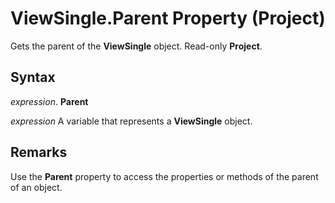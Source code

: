 
# ViewSingle.Parent Property (Project)

Gets the parent of the  **ViewSingle** object. Read-only **Project**.


## Syntax

 _expression_. **Parent**

 _expression_ A variable that represents a **ViewSingle** object.


## Remarks

Use the  **Parent** property to access the properties or methods of the parent of an object.

